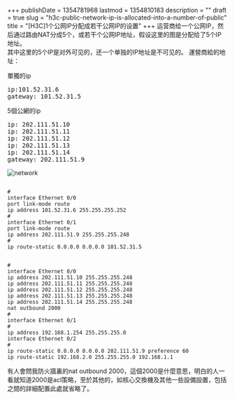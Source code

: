 +++
publishDate = 1354781968
lastmod = 1354810183
description = ""
draft = true
slug = "h3c-public-network-ip-is-allocated-into-a-number-of-public"
title = "[H3C]1个公网IP分配成若干公网IP的设置"
+++
运营商给一个公网IP，然后通过路由NAT分成5个，或若干个公网IP地址，假设这里的图是分配给了5个IP地址。  
其中这里的5个IP是对外可见的，还一个单独的IP地址是不可见的。 
運營商給的地址：  

單獨的ip  
<pre>
ip:101.52.31.6
gateway: 101.52.31.5
</pre>
5個公網的ip 
<pre>
ip: 202.111.51.10
ip: 202.111.51.11
ip: 202.111.51.12
ip: 202.111.51.13
ip: 202.111.51.14 
gateway: 202.111.51.9
</pre>

![network](/network1206.png)  

<pre rel="H3C MSR ROUTE"><code>
#  
interface Ethernet 0/0  
port link-mode route  
ip address 101.52.31.6 255.255.255.252  
#  
interface Ethernet 0/1  
port link-mode route  
ip address 202.111.51.9 255.255.255.248  
#  
ip route-static 0.0.0.0 0.0.0.0 101.52.31.5
</code></pre>

<pre rel="H3C Sec F100m"><code>
#  
interface Ethernet 0/0   
ip address 202.111.51.10 255.255.255.248
ip address 202.111.51.11 255.255.255.248
ip address 202.111.51.12 255.255.255.248
ip address 202.111.51.13 255.255.255.248
ip address 202.111.51.14 255.255.255.248
nat outbound 2000
#  
interface Ethernet 0/1  
#
ip address 192.168.1.254 255.255.255.0
interface Ethernet 0/2  
#
ip route-static 0.0.0.0 0.0.0.0 202.111.51.9 preference 60
ip route-static 192.168.2.0 255.255.255.0 192.168.1.1
</code></pre>

有人會問我防火牆裏的nat outbound 2000，這個2000是什麼意思，明白的人一看就知道2000是acl策略，至於其他的，如核心交換機及其他一些設備設置，包括之間的詳細配置此處就省略了。
